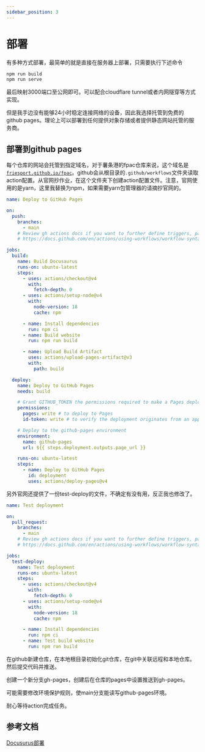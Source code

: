 ```yaml
---
sidebar_position: 3
---
```


# 部署

有多种方式部署，最简单的就是直接在服务器上部署，只需要执行下述命令
```bash
npm run build
npm run serve
```
最后映射3000端口至公网即可。可以配合cloudflare tunnel或者内网隧穿等方式实现。

但是我手边没有能够24小时稳定连接网络的设备，因此我选择托管到免费的github pages。理论上可以部署到任何提供对象存储或者提供静态网站托管的服务商。

## 部署到github pages
每个仓库的网站会托管到指定域名，对于薯条港的fpac仓库来说，这个域名是[`friesport.github.io/fpac`](https://friesport.github.io/fpac)。github会从根目录的`.github/workflows`文件夹读取action配置。从官网抄作业，在这个文件夹下创建action配置文件。注意，官网使用的是yarn，这里我替换为npm，如果需要yarn包管理器的请摘抄官网的。
```yaml title=".github\workflows\deploy.yml"
name: Deploy to GitHub Pages

on:
  push:
    branches:
      - main
    # Review gh actions docs if you want to further define triggers, paths, etc
    # https://docs.github.com/en/actions/using-workflows/workflow-syntax-for-github-actions#on

jobs:
  build:
    name: Build Docusaurus
    runs-on: ubuntu-latest
    steps:
      - uses: actions/checkout@v4
        with:
          fetch-depth: 0
      - uses: actions/setup-node@v4
        with:
          node-version: 18
          cache: npm

      - name: Install dependencies
        run: npm ci
      - name: Build website
        run: npm run build

      - name: Upload Build Artifact
        uses: actions/upload-pages-artifact@v3
        with:
          path: build

  deploy:
    name: Deploy to GitHub Pages
    needs: build

    # Grant GITHUB_TOKEN the permissions required to make a Pages deployment
    permissions:
      pages: write # to deploy to Pages
      id-token: write # to verify the deployment originates from an appropriate source

    # Deploy to the github-pages environment
    environment:
      name: github-pages
      url: ${{ steps.deployment.outputs.page_url }}

    runs-on: ubuntu-latest
    steps:
      - name: Deploy to GitHub Pages
        id: deployment
        uses: actions/deploy-pages@v4
```
另外官网还提供了一份test-deploy的文件，不确定有没有用，反正我也修改了。
```yaml title=".github\workflows\test-deploy.yml"
name: Test deployment

on:
  pull_request:
    branches:
      - main
    # Review gh actions docs if you want to further define triggers, paths, etc
    # https://docs.github.com/en/actions/using-workflows/workflow-syntax-for-github-actions#on

jobs:
  test-deploy:
    name: Test deployment
    runs-on: ubuntu-latest
    steps:
      - uses: actions/checkout@v4
        with:
          fetch-depth: 0
      - uses: actions/setup-node@v4
        with:
          node-version: 18
          cache: npm

      - name: Install dependencies
        run: npm ci
      - name: Test build website
        run: npm run build
```

在github新建仓库，在本地根目录初始化git仓库，在git中关联远程和本地仓库。然后提交代码并推送。



创建一个新分支gh-pages，创建后在仓库的pages中设置推送到gh-pages。

可能需要修改环境保护规则，使main分支能读写github-pages环境。

耐心等待action完成任务。

## 参考文档
[Docusurus部署](https://docusaurus.io/zh-CN/docs/deployment)

